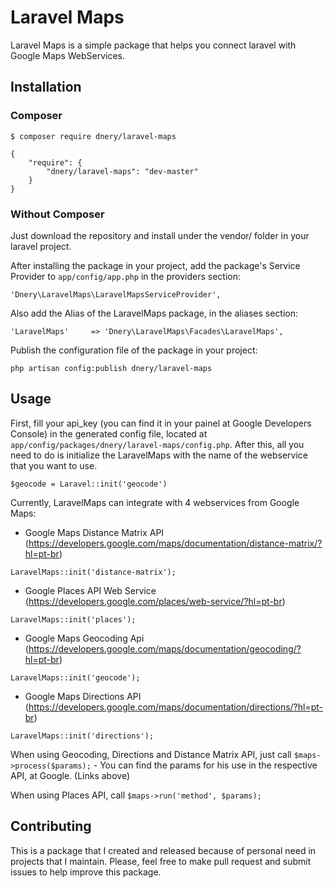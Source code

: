 # Laravel Maps

Laravel Maps is a simple package that helps you connect laravel with Google Maps WebServices.

## Installation

### Composer

```
$ composer require dnery/laravel-maps 
```

```
{
    "require": {
        "dnery/laravel-maps": "dev-master"
    }
}
```

### Without Composer

Just download the repository and install under the vendor/ folder in your laravel project.

After installing the package in your project, add the package's Service Provider to ```app/config/app.php``` in the providers section:

```
'Dnery\LaravelMaps\LaravelMapsServiceProvider',
```

Also add the Alias of the LaravelMaps package, in the aliases section:

```
'LaravelMaps'	  => 'Dnery\LaravelMaps\Facades\LaravelMaps',
```

Publish the configuration file of the package in your project:
```
php artisan config:publish dnery/laravel-maps
```

## Usage

First, fill your api_key (you can find it in your painel at Google Developers Console) in the generated config file, located at ```app/config/packages/dnery/laravel-maps/config.php```.
After this, all you need to do is initialize the LaravelMaps with the name of the webservice that you want to use.

```
$geocode = Laravel::init('geocode')
```

Currently, LaravelMaps can integrate with 4 webservices from Google Maps:

* Google Maps Distance Matrix API (https://developers.google.com/maps/documentation/distance-matrix/?hl=pt-br)

```LaravelMaps::init('distance-matrix');```

* Google Places API Web Service (https://developers.google.com/places/web-service/?hl=pt-br)

```LaravelMaps::init('places');```

* Google Maps Geocoding Api (https://developers.google.com/maps/documentation/geocoding/?hl=pt-br)

```LaravelMaps::init('geocode');```

* Google Maps Directions API (https://developers.google.com/maps/documentation/directions/?hl=pt-br)
	
```LaravelMaps::init('directions');```



When using Geocoding, Directions and Distance Matrix API, just call ```$maps->process($params);```
	- You can find the params for his use in the respective API, at Google. (Links above)

When using Places API, call ```$maps->run('method', $params);```

## Contributing

This is a package that I created and released because of personal need in projects that I maintain. Please, feel free to make pull request and submit issues to help improve this package.
